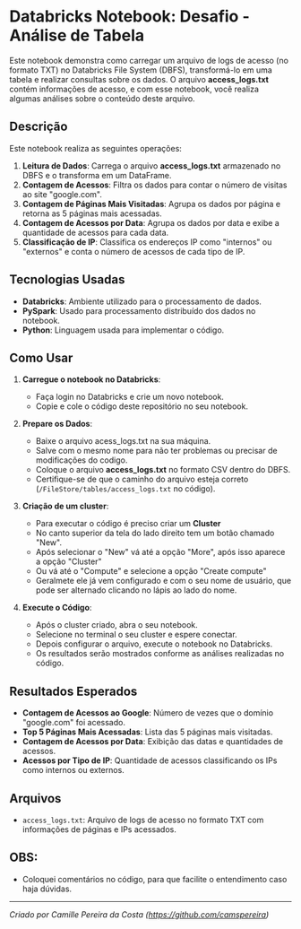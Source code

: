 #  Databricks Notebook: Desafio - Análise de Tabela
Este notebook demonstra como carregar um arquivo de logs de acesso (no formato TXT) no Databricks File System (DBFS), transformá-lo em uma tabela e realizar consultas sobre os dados. O arquivo **access_logs.txt** contém informações de acesso, e com esse notebook, você realiza algumas análises sobre o conteúdo deste arquivo.

## Descrição

Este notebook realiza as seguintes operações:

1. **Leitura de Dados**: Carrega o arquivo **access_logs.txt** armazenado no DBFS e o transforma em um DataFrame.
2. **Contagem de Acessos**: Filtra os dados para contar o número de visitas ao site "google.com".
3. **Contagem de Páginas Mais Visitadas**: Agrupa os dados por página e retorna as 5 páginas mais acessadas.
4. **Contagem de Acessos por Data**: Agrupa os dados por data e exibe a quantidade de acessos para cada data.
5. **Classificação de IP**: Classifica os endereços IP como "internos" ou "externos" e conta o número de acessos de cada tipo de IP.

## Tecnologias Usadas

- **Databricks**: Ambiente utilizado para o processamento de dados.
- **PySpark**: Usado para processamento distribuído dos dados no notebook.
- **Python**: Linguagem usada para implementar o código.

## Como Usar

1. **Carregue o notebook no Databricks**:
   - Faça login no Databricks e crie um novo notebook.
   - Copie e cole o código deste repositório no seu notebook.

2. **Prepare os Dados**:
   - Baixe o arquivo acess_logs.txt na sua máquina.
   - Salve com o mesmo nome para não ter problemas ou precisar de modificações do codigo.
   - Coloque o arquivo **access_logs.txt** no formato CSV dentro do DBFS.
   - Certifique-se de que o caminho do arquivo esteja correto (`/FileStore/tables/access_logs.txt` no código).

3. **Criação de um cluster**:
   - Para executar o código é preciso criar um **Cluster**
   - No canto superior da tela do lado direito tem um botão chamado "New".
   - Após selecionar o "New" vá até a opção "More", após isso aparece a opção "Cluster"
   - Ou vá até o "Compute" e selecione a opção "Create compute"
   - Geralmete ele já vem configurado e com o seu nome de usuário, que pode ser alternado clicando no lápis ao lado do nome.

3. **Execute o Código**:
   - Após o cluster criado, abra o seu notebook.
   - Selecione no terminal o seu cluster e espere conectar.
   - Depois configurar o arquivo, execute o notebook no Databricks.
   - Os resultados serão mostrados conforme as análises realizadas no código.

## Resultados Esperados

- **Contagem de Acessos ao Google**: Número de vezes que o domínio "google.com" foi acessado.
- **Top 5 Páginas Mais Acessadas**: Lista das 5 páginas mais visitadas.
- **Contagem de Acessos por Data**: Exibição das datas e quantidades de acessos.
- **Acessos por Tipo de IP**: Quantidade de acessos classificando os IPs como internos ou externos.

## Arquivos

- `access_logs.txt`: Arquivo de logs de acesso no formato TXT com informações de páginas e IPs acessados.

## OBS:
   - Coloquei comentários no código, para que facilite o entendimento caso haja dúvidas.

---

*Criado por Camille Pereira da Costa (https://github.com/camspereira)*



